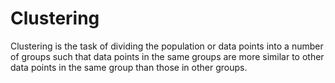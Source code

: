 
# Clustering

Clustering is the task of dividing the population or data points into a number of groups such that data points in the same groups are more similar to other data points in the same group than those in other groups.





  
